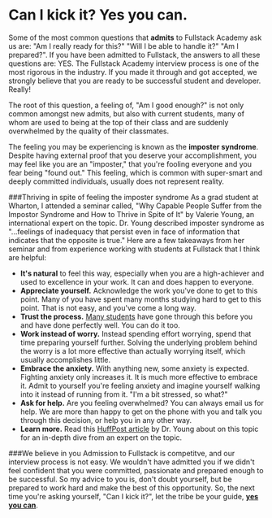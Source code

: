 # Can I kick it? Yes you can.

Some of the most common questions that **admits** to Fullstack Academy ask us are: "Am I really ready for this?" "Will I be able to handle it?" "Am I prepared?". If you have been admitted to Fullstack, the answers to all these questions are: YES. The Fullstack Academy interview process is one of the most rigorous in the industry. If you made it through and got accepted, we strongly believe that you are ready to be successful student and developer. Really!

The root of this question, a feeling of, "Am I good enough?" is not only common amongst new admits, but also with current students, many of whom are used to being at the top of their class and are suddenly overwhelmed by the quality of their classmates.

The feeling you may be experiencing is known as the **imposter syndrome**. Despite having external proof that you deserve your accomplishment, you may feel like you are an "imposter," that you're fooling everyone and you fear being "found out." This feeling, which is common with super-smart and deeply committed individuals, usually does not represent reality. 

###Thriving in spite of feeling the imposter syndrome
As a grad student at Wharton, I attended a seminar called, "Why Capable People Suffer from the Impostor Syndrome and How to Thrive in Spite of It" by Valerie Young, an international expert on the topic. Dr. Young described imposter syndrome as "...feelings of inadequacy that persist even in face of information that indicates that the opposite is true."  Here are a few takeaways from her seminar and from experience working with students at Fullstack that I think are helpful:

* **It's natural** to feel this way, especially when you are a high-achiever and used to excellence in your work. It can and does happen to everyone. 
* **Appreciate yourself.** Acknowledge the work you've done to get to this point. Many of you have spent many months studying hard to get to this point. That is not easy, and you've come a long way.
* **Trust the process.** [Many students](http://www.quora.com/Reviews-of-Fullstack-Academy) have gone through this before you and have done perfectly well. You can do it too.
* **Work instead of worry.** Instead spending effort worrying, spend that time preparing yourself further. Solving the underlying problem behind the worry is a lot more effective than actually worrying itself, which usually accomplishes little.
* **Embrace the anxiety.** With anything new, some anxiety is expected. Fighting anxiety only increases it. It is much more effective to embrace it. Admit to yourself you're feeling anxiety and imagine yourself walking into it instead of running from it. "I'm a bit stressed, so what?"
* **Ask for help.** Are you feeling overwhelmed? You can always email us for help. We are more than happy to get on the phone with you and talk you through this decision, or help you in any other way.
* **Learn more.** Read this [HuffPost article](http://www.huffingtonpost.com/dr-valerie-young/impostor-syndrome_b_2271141.html) by Dr. Young about on this topic for an in-depth dive from an expert on the topic. 

###We believe in you
Admission to Fullstack is competitve, and our interview process is not easy. We wouldn't have admitted you if we didn't feel confident that you were committed, passionate and prepared enough to be successful. So my advice to you is, don't doubt yourself, but be prepared to work hard and make the best of this opportunity. So, the next time you're asking yourself, "Can I kick it?", let the tribe be your guide, **[yes you can](https://www.youtube.com/watch?v=ZrlJX7DzLhI)**.
